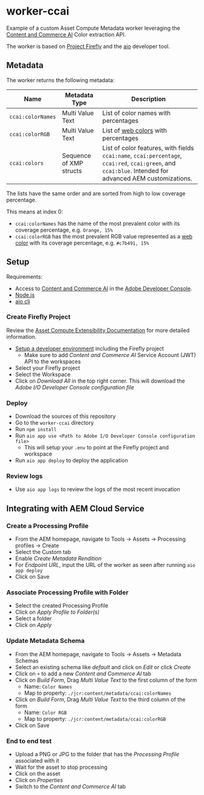 # worker-ccai

Example of a custom Asset Compute Metadata worker leveraging the [Content and Commerce AI](https://docs.adobe.com/content/help/en/experience-platform/intelligent-services/content-commerce-ai/overview.html) Color extraction API.

The worker is based on [Project Firefly](https://github.com/AdobeDocs/project-firefly) and the [aio](https://github.com/adobe/aio-cli) developer tool.

## Metadata

The worker returns the following metadata:

| Name | Metadata Type | Description |
| ---- | ------------- | ----------- |
| `ccai:colorNames` | Multi Value Text | List of color names with percentages  |
| `ccai:colorRGB` | Multi Value Text | List of [web colors](https://en.wikipedia.org/wiki/Web_colors) with percentages |
| `ccai:colors` | Sequence of XMP structs | List of color features, with fields `ccai:name`, `ccai:percentage`, `ccai:red`, `ccai:green`, and `ccai:blue`. Intended for advanced AEM customizations. |

The lists have the same order and are sorted from high to low coverage percentage.

This means at index 0:

- `ccai:colorNames` has the name of the most prevalent color with its coverage percentage, e.g. `Orange, 15%`
- `ccai:colorRGB` has the most prevalent RGB value represented as a [web color](https://en.wikipedia.org/wiki/Web_colors) with its coverage percentage, e.g. `#c7b491, 15%`

## Setup

Requirements:

- Access to [Content and Commerce AI](https://docs.adobe.com/content/help/en/experience-platform/intelligent-services/content-commerce-ai/overview.html) in the [Adobe Developer Console](https://console.adobe.io).
- [Node.js](https://nodejs.org/en/)
- [aio cli](https://github.com/adobe/aio-cli)

### Create Firefly Project

Review the [Asset Compute Extensibility Documentation](https://docs.adobe.com/content/help/en/asset-compute/using/extend/understand-extensibility.html) for more detailed information.

- [Setup a developer environment](https://docs.adobe.com/content/help/en/asset-compute/using/extend/setup-environment.html) including the Firefly project
  - Make sure to add _Content and Commerce AI_ Service Account (JWT) API to the workspaces
- Select your Firefly project
- Select the Workspace
- Click on _Download All_ in the top right corner. This will download the _Adobe I/O Developer Console configuration file_

### Deploy

- Download the sources of this repository
- Go to the `worker-ccai` directory
- Run `npm install`
- Run `aio app use <Path to Adobe I/O Developer Console configuration file>`
  - This will setup your `.env` to point at the Firefly project and workspace
- Run `aio app deploy` to deploy the application

### Review logs

- Use `aio app logs` to review the logs of the most recent invocation

## Integrating with AEM Cloud Service

### Create a Processing Profile

- From the AEM homepage, navigate to Tools -> Assets -> Processing profiles -> Create
- Select the Custom tab
- Enable _Create Metadata Rendition_
- For _Endpoint URL_, input the URL of the worker as seen after running `aio app deploy`
- Click on Save
  
### Associate Processing Profile with Folder

- Select the created Processing Profile
- Click on _Apply Profile to Folder(s)_
- Select a folder
- Click on _Apply_

### Update Metadata Schema

- From the AEM homepage, navigate to Tools -> Assets -> Metadata Schemas
- Select an existing schema like _default_ and click on _Edit_ or click _Create_
- Click on `+` to add a new _Content and Commerce AI_ tab
- Click on _Build Form_, Drag _Multi Value Text_ to the first column of the form
  - Name: `Color Names`
  - Map to property: `./jcr:content/metadata/ccai:colorNames`
- Click on _Build Form_, Drag _Multi Value Text_ to the third column of the form
  - Name: `Color RGB`
  - Map to property: `./jcr:content/metadata/ccai:colorRGB`
- Click on Save

### End to end test

- Upload a PNG or JPG to the folder that has the _Processing Profile_ associated with it
- Wait for the asset to stop processing
- Click on the asset
- Click on _Properties_
- Switch to the _Content and Commerce AI_ tab

